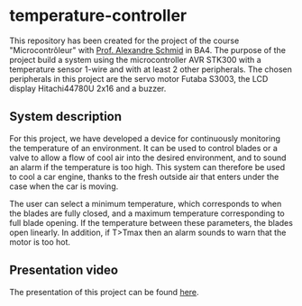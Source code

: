 # temperature-controller

This repository has been created for the project of the course "Microcontrôleur" with <a href="https://people.epfl.ch/alexandre.schmid">Prof. Alexandre Schmid</a> in BA4. The purpose of the project build a system using the microcontroller AVR STK300 with a temperature sensor 1-wire and with at least 2 other peripherals. The chosen peripherals in this project are the servo motor Futaba S3003, the LCD display Hitachi44780U 2x16 and a buzzer.

## System description 

For this project, we have developed a device for continuously monitoring the temperature of an environment. It can be used to control blades or a valve to allow a flow of cool air into the desired environment, and to sound an alarm if the temperature is too high. This system can therefore be used to cool a car engine, thanks to the fresh outside air that enters under the case when the car is moving.

The user can select a minimum temperature, which corresponds to when the blades are fully closed, and a maximum temperature corresponding to full blade opening. If the temperature between these parameters, the blades open linearly. In addition, if T>Tmax then an alarm sounds to warn that the motor is too hot.

## Presentation video

The presentation of this project can be found <a href="https://youtu.be/p2kzhmMfhIk">here</a>.
